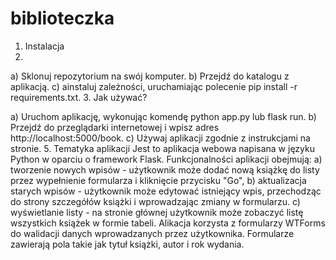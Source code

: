 # biblioteczka
1. Instalacja
2. 
a) Sklonuj repozytorium na swój komputer.
b) Przejdź do katalogu z aplikacją.
c) ainstaluj zależności, uruchamiając polecenie pip install -r requirements.txt.
3. Jak używać?
   
a) Uruchom aplikację, wykonując komendę python app.py lub flask run.
b) Przejdź do przeglądarki internetowej i wpisz adres http://localhost:5000/book.
c) Używaj aplikacji zgodnie z instrukcjami na stronie.
5. Tematyka aplikacji
Jest to aplikacja webowa napisana w języku Python w oparciu o framework Flask.
Funkcjonalności aplikacji obejmują:
a) tworzenie nowych wpisów - użytkownik może dodać nową książkę do listy przez wypełnienie formularza i kliknięcie przycisku "Go",
b) aktualizacja starych wpisów - użytkownik może edytować istniejący wpis, przechodząc do strony szczegółów książki i wprowadzając zmiany w formularzu.
c) wyświetlanie listy - na stronie głównej użytkownik może zobaczyć listę wszystkich książek w formie tabeli.
Alikacja korzysta z formularzy WTForms do walidacji danych wprowadzanych przez użytkownika. Formularze zawierają pola takie jak tytuł książki, autor i rok wydania.
